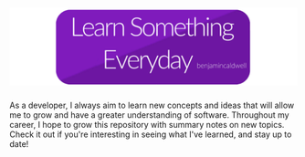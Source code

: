 # ![Learn Something Everyday](LearnSomethingEveryday.png)


As a developer, I always aim to learn new concepts and ideas that will allow me to grow and have a greater understanding of software. Throughout my career, I hope to grow this repository with summary notes on new topics. Check it out if you're interesting in seeing what I've learned, and stay up to date! 

<!--Also this is a shameless rip off of [Kevin's repo](https://github.com/kevintpeng/Learn-Something-Everyday)-->

